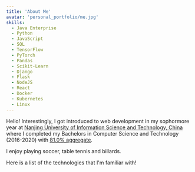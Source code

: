 ```yaml
---
title: 'About Me'
avatar: 'personal_portfolio/me.jpg'
skills:
  - Java Enterprise
  - Python
  - JavaScript
  - SQL
  - TensorFlow
  - PyTorch
  - Pandas
  - Scikit-Learn
  - Django
  - Flask
  - NodeJS
  - React
  - Docker
  - Kubernetes
  - Linux
---
```


Hello! Interestingly, I got introduced to web  development in my sophormore year at [Nanjing University of Information Science and Technology, China](https://en.nuist.edu.cn//) where I completed my Bachelors in Computer Science and Technology (2016-2020) with [81.0% aggregate](https://drive.google.com/file/d/1iIGb6FHVH4BAzF_TbvSXvJjVpV6wT6Tb/view?usp=sharing).

I enjoy playing soccer, table tennis and billards. 

Here is a list of the technologies that I'm familiar with!
